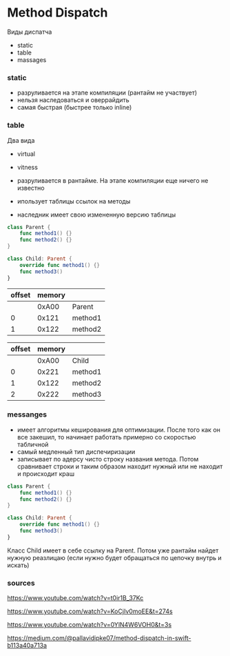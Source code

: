 # Method Dispatch

Виды диспатча 
- static 
- table
- massages 

### static 
- разруливается на этапе компиляции (рантайм не участвует)
- нельзя наследоваться и оверрайдить 
- самая быстрая (быстрее только inline)

### table 
Два вида
- virtual 
- vitness

- разруливается в рантайме. На этапе компиляции еще ничего не известно 
- ипользует таблицы ссылок на методы
- наследник имеет свою измененную версию таблицы

```swift 
class Parent {
    func method1() {}
    func method2() {}
}

class Child: Parent {
    override func method1() {}
    func method3()
}
```
|offset| memory||
| - | - | - |
| |0xA00|Parent|
|0|0x121|method1|
|1|0x122|method2|

|offset| memory||
| - | - | - |
| |0xA00|Child|
|0|0x221|method1|
|1|0x122|method2|
|2|0x222|method3|


### messanges 
- имеет алгоритмы кеширования для оптимизации. После того как он все закешил, то начинает работать примерно со скоростью табличной 
- самый медленный тип диспечиризации
- записывает по адерсу чисто строку названия метода. Потом сравнивает строки и таким образом находит нужный или не находит и происходит краш

```swift 
class Parent {
    func method1() {}
    func method2() {}
}

class Child: Parent {
    override func method1() {}
    func method3()
}
```
Класс Child имеет в себе ссылку на Parent. Потом уже рантайм найдет нужную реазлицаю (если нужно будет обращаться по цепочку внутрь и искать)


### sources

https://www.youtube.com/watch?v=t0ir1B_37Kc

https://www.youtube.com/watch?v=KoCjIv0moEE&t=274s

https://www.youtube.com/watch?v=0YlN4W6VOH0&t=3s

https://medium.com/@pallavidipke07/method-dispatch-in-swift-b113a40a713a
